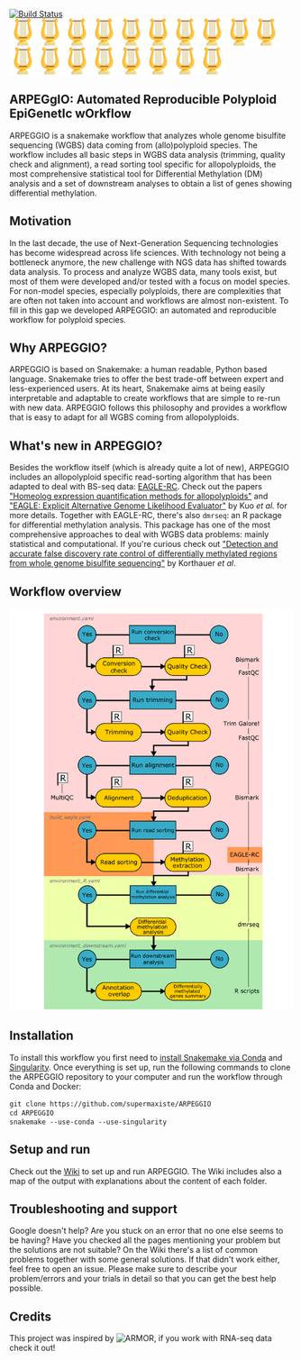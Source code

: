 [![Build Status](https://travis-ci.com/supermaxiste/ARPEGGIO.svg?token=auqzHDuyLxkuTyyxwdvA&branch=master)](https://travis-ci.com/supermaxiste/ARPEGGIO) \
<img src="images/harp.png" height="48"><img src="images/harp.png" height="48"><img src="images/harp.png" height="48"><img src="images/harp.png" height="48"><img src="images/harp.png" height="48"><img src="images/harp.png" height="48"><img src="images/harp.png" height="48"><img src="images/harp.png" height="48"><img src="images/harp.png" height="48"><img src="images/harp.png" height="48"><img src="images/harp.png" height="48"><img src="images/harp.png" height="48"><img src="images/harp.png" height="48"><img src="images/harp.png" height="48"><img src="images/harp.png" height="48"><img src="images/harp.png" height="48"><img src="images/harp.png" height="48"><img src="images/harp.png" height="48">

## ARPEGgIO: Automated Reproducible Polyploid EpiGenetIc wOrkflow


ARPEGGIO is a snakemake workflow that analyzes whole genome bisulfite sequencing (WGBS) data coming from (allo)polyploid species. The workflow includes all basic steps in WGBS data analysis (trimming, quality check and alignment), a read sorting tool specific for allopolyploids, the most comprehensive statistical tool for Differential Methylation (DM) analysis and a set of downstream analyses to obtain a list of genes showing differential methylation.

## Motivation

In the last decade, the use of Next-Generation Sequencing technologies has become widespread across life sciences. With technology not being a bottleneck anymore, the new challenge with NGS data has shifted towards data analysis.
To process and analyze WGBS data, many tools exist, but most of them were developed and/or tested with a focus on model species. For non-model species, especially polyploids, there are complexities that are often not taken into account and workflows are almost non-existent.
To fill in this gap we developed ARPEGGIO: an automated and reproducible workflow for polyploid species.

## Why ARPEGGIO?

ARPEGGIO is based on Snakemake: a human readable, Python based language. Snakemake tries to offer the best trade-off between expert and less-experienced users. At its heart, Snakemake aims at being easily interpretable and adaptable to create workflows that are simple to re-run with new data. ARPEGGIO follows this philosophy and provides a workflow that is easy to adapt for all WGBS coming from allopolyploids.

## What's new in ARPEGGIO?

Besides the workflow itself (which is already quite a lot of new), ARPEGGIO includes an allopolyploid specific read-sorting algorithm that has been adapted to deal with BS-seq data: [EAGLE-RC](https://github.com/tony-kuo/eagle). Check out the papers ["Homeolog expression quantification methods for allopolyploids"](https://doi.org/10.1093/bib/bby121) and ["EAGLE: Explicit Alternative Genome Likelihood Evaluator"](https://doi.org/10.1186/s12920-018-0342-1) by Kuo _et al._ for more details. Together with EAGLE-RC, there's also `dmrseq`: an R package for differential methylation analysis. This package has one of the most comprehensive approaches to deal with WGBS data problems: mainly statistical and computational. If you're curious check out ["Detection and accurate false discovery rate control of differentially methylated regions from whole genome bisulfite sequencing"](https://doi.org/10.1093/biostatistics/kxy007) by Korthauer _et al_.

## Workflow overview

![WorkflowOverview](images/WorkflowV2.png)

## Installation

To install this workflow you first need to [install Snakemake via Conda](https://snakemake.readthedocs.io/en/stable/getting_started/installation.html) and [Singularity](http://singularity.lbl.gov/). Once everything is set up, run the following commands to clone the ARPEGGIO repository to your computer and run the workflow through Conda and Docker:

```
git clone https://github.com/supermaxiste/ARPEGGIO
cd ARPEGGIO
snakemake --use-conda --use-singularity
```
## Setup and run

Check out the [Wiki](https://github.com/supermaxiste/ARPEGGIO/wiki) to set up and run ARPEGGIO. The Wiki includes also a map of the output with explanations about the content of each folder.

## Troubleshooting and support

Google doesn't help? Are you stuck on an error that no one else seems to be having? Have you checked all the pages mentioning your problem but the solutions are not suitable? On the Wiki there's a list of common problems together with some general solutions. If that didn't work either, feel free to open an issue. Please make sure to describe your problem/errors and your trials in detail so that you can get the best help possible.

## Credits

This project was inspired by ![ARMOR](https://github.com/csoneson/ARMOR), if you work with RNA-seq data check it out!
